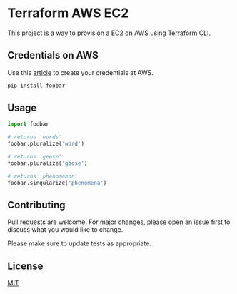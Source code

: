 # Terraform AWS EC2

This project is a way to provision a EC2 on AWS using Terraform CLI.

## Credentials on AWS

Use this [article](https://amaurybsouza.medium.com/terraform-e364f5d31570) to create your credentials at AWS.

```bash
pip install foobar
```

## Usage

```python
import foobar

# returns 'words'
foobar.pluralize('word')

# returns 'geese'
foobar.pluralize('goose')

# returns 'phenomenon'
foobar.singularize('phenomena')
```

## Contributing
Pull requests are welcome. For major changes, please open an issue first to discuss what you would like to change.

Please make sure to update tests as appropriate.

## License
[MIT](https://choosealicense.com/licenses/mit/)
